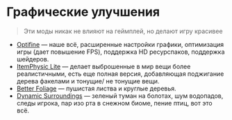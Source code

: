 # Графические улучшения

> Эти моды никак не влияют на геймплей, но делают игру красивее
+ [Optifine](https://optifine.net/home) — наше всё, расширенные настройки графики, оптимизация игры (дает повышение FPS), поддержка HD ресурспаков, поддержка шейдеров.
+ [ItemPhysic Lite](https://minecraft.curseforge.com/projects/itemphysic-lite) — делает выброшенные в мир вещи более реалистичными, есть еще полная версия, добавляющая поджигание дерева факелами и тонущие/ не тонущие вещи.
+ [Better Foliage](https://minecraft.curseforge.com/projects/better-foliage) — пушистая листва и круглые деревья.
+ [Dynamic Surroundings](https://minecraft.curseforge.com/projects/dynamic-surroundings) — зеленый туман на болотах, шум водопадов, следы игрока, пар изо рта в снежном биоме, пение птиц, вот это всё.
